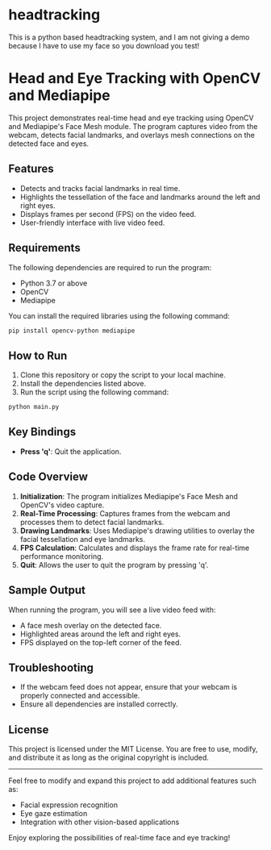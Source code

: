 # headtracking
This is a python based headtracking system, and I am not giving a demo because I have to use my face so you download you test!
# Head and Eye Tracking with OpenCV and Mediapipe

This project demonstrates real-time head and eye tracking using OpenCV and Mediapipe's Face Mesh module. The program captures video from the webcam, detects facial landmarks, and overlays mesh connections on the detected face and eyes.

## Features
- Detects and tracks facial landmarks in real time.
- Highlights the tessellation of the face and landmarks around the left and right eyes.
- Displays frames per second (FPS) on the video feed.
- User-friendly interface with live video feed.

## Requirements
The following dependencies are required to run the program:

- Python 3.7 or above
- OpenCV
- Mediapipe

You can install the required libraries using the following command:
```bash
pip install opencv-python mediapipe
```

## How to Run
1. Clone this repository or copy the script to your local machine.
2. Install the dependencies listed above.
3. Run the script using the following command:
```bash
python main.py
```

## Key Bindings
- **Press 'q'**: Quit the application.

## Code Overview
1. **Initialization**: The program initializes Mediapipe's Face Mesh and OpenCV's video capture.
2. **Real-Time Processing**: Captures frames from the webcam and processes them to detect facial landmarks.
3. **Drawing Landmarks**: Uses Mediapipe's drawing utilities to overlay the facial tessellation and eye landmarks.
4. **FPS Calculation**: Calculates and displays the frame rate for real-time performance monitoring.
5. **Quit**: Allows the user to quit the program by pressing 'q'.

## Sample Output
When running the program, you will see a live video feed with:
- A face mesh overlay on the detected face.
- Highlighted areas around the left and right eyes.
- FPS displayed on the top-left corner of the feed.

## Troubleshooting
- If the webcam feed does not appear, ensure that your webcam is properly connected and accessible.
- Ensure all dependencies are installed correctly.

## License
This project is licensed under the MIT License. You are free to use, modify, and distribute it as long as the original copyright is included.

---

Feel free to modify and expand this project to add additional features such as:
- Facial expression recognition
- Eye gaze estimation
- Integration with other vision-based applications

Enjoy exploring the possibilities of real-time face and eye tracking!

